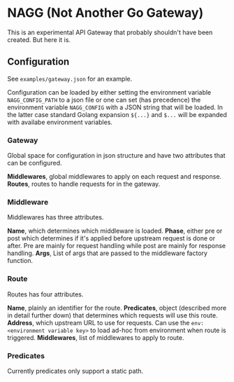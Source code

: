 # NAGG (Not Another Go Gateway)

This is an experimental API Gateway that probably shouldn't have been created. But here it is.


## Configuration

See `examples/gateway.json` for an example. 

Configuration can be loaded by either setting the environment variable  `NAGG_CONFIG_PATH` to a json file or one can set (has precedence) the environment variable `NAGG_CONFIG` with a JSON string that will be loaded. In the latter case standard Golang expansion `${...}` and `$...` will be expanded with availabe environment variables.


### Gateway
Global space for configuration in json structure and have two attributes that can be configured.

**Middlewares**, global middlewares to apply on each request and response.
**Routes**, routes to handle requests for in the gateway.

### Middleware
Middlewares has three attributes.

**Name**, which determines which middleware is loaded.
**Phase**, either pre or post which determines if it's applied before upstream request is done or after. Pre are mainly for request handling while post are mainly for response handling.
**Args**, List of args that are passed to the middleware factory function.


### Route

Routes has four attributes.

**Name**, plainly an identifier for the route.
**Predicates**, object (described more in detail further down) that determines which requests will use this route.
**Address**, which upstream URL to use for requests. Can use the `env:<environment variable key>` to load ad-hoc from environment when route is triggered.
**Middlewares**, list of middlewares to apply to route.

### Predicates
Currently predicates only support a static path.
